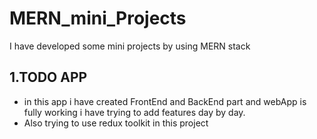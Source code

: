 # MERN_mini_Projects
I have developed some mini projects by using MERN stack 

## 1.TODO APP 

   - in this app i  have created FrontEnd and BackEnd part and webApp is fully working i have trying to add features day by day.
   - Also trying to use redux toolkit in this project


